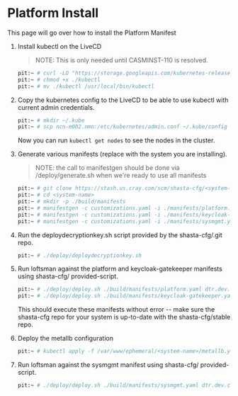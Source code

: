 # Platform Install

This page will go over how to install the Platform Manifest


1. Install kubectl on the LiveCD

    > NOTE:  This is only needed until CASMINST-110 is resolved.

    ```bash
    pit:~ # curl -LO "https://storage.googleapis.com/kubernetes-release/release/v1.18.6/bin/linux/amd64/kubectl"
    pit:~ # chmod +x ./kubectl
    pit:~ # mv ./kubectl /usr/local/bin/kubectl
    ```

2. Copy the kubernetes config to the LiveCD to be able to use kubectl with current admin credentials. 
    ```bash
    pit:~ # mkdir ~/.kube
    pit:~ # scp ncn-m002.nmn:/etc/kubernetes/admin.conf ~/.kube/config
    ```
    Now you can run `kubectl get nodes` to see the nodes in the cluster.

3. Generate various manifests (replace <system-name> with the system you are installing).

    > NOTE: the call to manifestgen should be done via <system-name>/deploy/generate.sh when we're ready to use all manifests

    ```bash
    pit:~ # git clone https://stash.us.cray.com/scm/shasta-cfg/<system-name>.git
    pit:~ # cd <system-name>
    pit:~ # mkdir -p ./build/manifests
    pit:~ # manifestgen -c customizations.yaml -i ./manifests/platform.yaml > ./build/manifests/platform.yaml
    pit:~ # manifestgen -c customizations.yaml -i ./manifests/keycloak-gatekeeper.yaml > ./build/manifests/keycloak-gatekeeper.yaml
    pit:~ # manifestgen -c customizations.yaml -i ./manifests/sysmgmt.yaml > ./build/manifests/sysmgmt.yaml
    ```

4. Run the deploydecryptionkey.sh script provided by the shasta-cfg/<system-name>.git repo.

    ```bash
    pit:~ # ./deploy/deploydecryptionkey.sh
    ```

5. Run loftsman against the platform and keycloak-gatekeeper manifests using shasta-cfg/<system-name> provided-script.

    ```bash
    pit:~ # ./deploy/deploy.sh ./build/manifests/platform.yaml dtr.dev.cray.com http://packages.local:8081/repository/helmrepo.dev.cray.com/
    pit:~ # ./deploy/deploy.sh ./build/manifests/keycloak-gatekeeper.yaml dtr.dev.cray.com http://packages.local:8081/repository/helmrepo.dev.cray.com/
    ```

    This should execute these manifests without error -- make sure the shasta-cfg repo for your system is up-to-date with the shasta-cfg/stable repo.

6. Deploy the metallb configuration

    ```bash
    pit:~ # kubectl apply -f /var/www/ephemeral/<system-name>/metallb.yaml
    ```

7. Run loftsman against the sysmgmt manifest using shasta-cfg/<system-name> provided-script.

    ```bash
    pit:~ # ./deploy/deploy.sh ./build/manifests/sysmgmt.yaml dtr.dev.cray.com http://packages.local:8081/repository/helmrepo.dev.cray.com/
    ```

